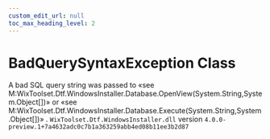 ```yaml
---
custom_edit_url: null
toc_max_heading_level: 2
---
```

# BadQuerySyntaxException Class
A bad SQL query string was passed to «see M:WixToolset.Dtf.WindowsInstaller.Database.OpenView(System.String,System.Object[])» or «see M:WixToolset.Dtf.WindowsInstaller.Database.Execute(System.String,System.Object[])» .
`WixToolset.Dtf.WindowsInstaller.dll` version `4.0.0-preview.1+7a4632adc0c7b1a363259abb4ed08b11ee3b2d87`
